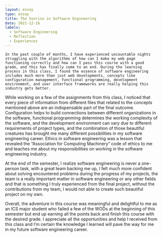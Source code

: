 ```yaml
---
layout: essay
type: essay
title: The Sunrise in Software Engineering 
date: 2021-12-16
labels:
  - Software Engineering
  - Reflection
  - Experiences
---
```


	In the past couple of months, I have experienced uncountable nights struggling with the algorithms of how can I make my web page functioning correctly and how can I pass this course with a good grade, and this has finally come to an end. During the learning process in this class, I found the essence of software engineering includes much more than just web developments, concepts like configuration management, functional programming, development environment, and user interface frameworks are really helping this industry gets better. 

While working on a few of the assignments from this class, I noticed that every piece of information from different files that related to the concepts mentioned above are an indispensable part of the final outcome. Configuration helps to build connections between different organizations in the software, functional programming determines the working complexity of the software, and the development environment can vary due to different requirements of project types, and the combination of those beautiful creatures has brought me many different possibilities in my software engineering career. Ethics in software engineering was a lesson that revealed the “Association for Computing Machinery” code of ethics to me and teaches me about my responsibilities on working in the software engineering industry.

At the end of the semester, I realize software engineering is never a one-person task, with a great team backing me up, I felt much more confident about solving encountered problems during the progress of my projects, the team is a really important matter in software engineering or any other fields and that is something I truly experienced from the final project, without the contributions from my team, I would not able to create such beautiful project on my own.

Overall, the adventure in this course was meaningful and delightful to me as an ICS major student who failed a few of the WODs at the beginning of this semester but end up earning all the points back and finish this course with the desired grade. I appreciate all the opportunities and help I received from this class and I’m certain the knowledge I learned will pave the way for me in my future software engineering career.
